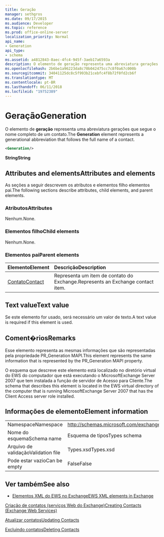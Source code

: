```yaml
---
title: Geração
manager: sethgros
ms.date: 09/17/2015
ms.audience: Developer
ms.topic: reference
ms.prod: office-online-server
localization_priority: Normal
api_name:
- Generation
api_type:
- schema
ms.assetid: a4812843-8aec-4fc4-945f-3aeb17a6593a
description: O elemento de geração representa uma abreviatura gerações que segue o nome completo de um contato.
ms.openlocfilehash: 2b6be1a96223da8c70b042475cc7c8f0a67c000b
ms.sourcegitcommit: 34041125dc8c5f993b21cebfc4f8b72f0fd2cb6f
ms.translationtype: MT
ms.contentlocale: pt-BR
ms.lasthandoff: 06/11/2018
ms.locfileid: "19752389"
---
```

# <a name="generation"></a><span data-ttu-id="90dc8-103">Geração</span><span class="sxs-lookup"><span data-stu-id="90dc8-103">Generation</span></span>

<span data-ttu-id="90dc8-104">O elemento de **geração** representa uma abreviatura gerações que segue o nome completo de um contato.</span><span class="sxs-lookup"><span data-stu-id="90dc8-104">The **Generation** element represents a generational abbreviation that follows the full name of a contact.</span></span> 
  
```xml
<Generation/>
```

 <span data-ttu-id="90dc8-105">**String**</span><span class="sxs-lookup"><span data-stu-id="90dc8-105">**String**</span></span>
## <a name="attributes-and-elements"></a><span data-ttu-id="90dc8-106">Attributes and elements</span><span class="sxs-lookup"><span data-stu-id="90dc8-106">Attributes and elements</span></span>

<span data-ttu-id="90dc8-107">As seções a seguir descrevem os atributos e elementos filho elementos pai.</span><span class="sxs-lookup"><span data-stu-id="90dc8-107">The following sections describe attributes, child elements, and parent elements.</span></span>
  
### <a name="attributes"></a><span data-ttu-id="90dc8-108">Atributos</span><span class="sxs-lookup"><span data-stu-id="90dc8-108">Attributes</span></span>

<span data-ttu-id="90dc8-109">Nenhum.</span><span class="sxs-lookup"><span data-stu-id="90dc8-109">None.</span></span>
  
### <a name="child-elements"></a><span data-ttu-id="90dc8-110">Elementos filho</span><span class="sxs-lookup"><span data-stu-id="90dc8-110">Child elements</span></span>

<span data-ttu-id="90dc8-111">Nenhum.</span><span class="sxs-lookup"><span data-stu-id="90dc8-111">None.</span></span>
  
### <a name="parent-elements"></a><span data-ttu-id="90dc8-112">Elementos pai</span><span class="sxs-lookup"><span data-stu-id="90dc8-112">Parent elements</span></span>

|<span data-ttu-id="90dc8-113">**Elemento**</span><span class="sxs-lookup"><span data-stu-id="90dc8-113">**Element**</span></span>|<span data-ttu-id="90dc8-114">**Descrição**</span><span class="sxs-lookup"><span data-stu-id="90dc8-114">**Description**</span></span>|
|:-----|:-----|
|[<span data-ttu-id="90dc8-115">Contato</span><span class="sxs-lookup"><span data-stu-id="90dc8-115">Contact</span></span>](contact.md) <br/> |<span data-ttu-id="90dc8-116">Representa um item de contato do Exchange.</span><span class="sxs-lookup"><span data-stu-id="90dc8-116">Represents an Exchange contact item.</span></span>  <br/> |
   
## <a name="text-value"></a><span data-ttu-id="90dc8-117">Text value</span><span class="sxs-lookup"><span data-stu-id="90dc8-117">Text value</span></span>

<span data-ttu-id="90dc8-118">Se este elemento for usado, será necessário um valor de texto.</span><span class="sxs-lookup"><span data-stu-id="90dc8-118">A text value is required if this element is used.</span></span>
  
## <a name="remarks"></a><span data-ttu-id="90dc8-119">Coment�rios</span><span class="sxs-lookup"><span data-stu-id="90dc8-119">Remarks</span></span>

<span data-ttu-id="90dc8-120">Esse elemento representa as mesmas informações que são representadas pela propriedade PR_Generation MAPI.</span><span class="sxs-lookup"><span data-stu-id="90dc8-120">This element represents the same information that is represented by the PR_Generation MAPI property.</span></span>
  
<span data-ttu-id="90dc8-121">O esquema que descreve este elemento está localizado no diretório virtual do EWS do computador que está executando o MicrosoftExchange Server 2007 que tem instalada a função de servidor de Acesso para Cliente.</span><span class="sxs-lookup"><span data-stu-id="90dc8-121">The schema that describes this element is located in the EWS virtual directory of the computer that is running MicrosoftExchange Server 2007 that has the Client Access server role installed.</span></span>
  
## <a name="element-information"></a><span data-ttu-id="90dc8-122">Informações de elemento</span><span class="sxs-lookup"><span data-stu-id="90dc8-122">Element information</span></span>

|||
|:-----|:-----|
|<span data-ttu-id="90dc8-123">Namespace</span><span class="sxs-lookup"><span data-stu-id="90dc8-123">Namespace</span></span>  <br/> |http://schemas.microsoft.com/exchange/services/2006/types  <br/> |
|<span data-ttu-id="90dc8-124">Nome do esquema</span><span class="sxs-lookup"><span data-stu-id="90dc8-124">Schema name</span></span>  <br/> |<span data-ttu-id="90dc8-125">Esquema de tipos</span><span class="sxs-lookup"><span data-stu-id="90dc8-125">Types schema</span></span>  <br/> |
|<span data-ttu-id="90dc8-126">Arquivo de validação</span><span class="sxs-lookup"><span data-stu-id="90dc8-126">Validation file</span></span>  <br/> |<span data-ttu-id="90dc8-127">Types.xsd</span><span class="sxs-lookup"><span data-stu-id="90dc8-127">Types.xsd</span></span>  <br/> |
|<span data-ttu-id="90dc8-128">Pode estar vazio</span><span class="sxs-lookup"><span data-stu-id="90dc8-128">Can be empty</span></span>  <br/> |<span data-ttu-id="90dc8-129">False</span><span class="sxs-lookup"><span data-stu-id="90dc8-129">False</span></span>  <br/> |
   
## <a name="see-also"></a><span data-ttu-id="90dc8-130">Ver também</span><span class="sxs-lookup"><span data-stu-id="90dc8-130">See also</span></span>



- [<span data-ttu-id="90dc8-131">Elementos XML do EWS no Exchange</span><span class="sxs-lookup"><span data-stu-id="90dc8-131">EWS XML elements in Exchange</span></span>](ews-xml-elements-in-exchange.md)


[<span data-ttu-id="90dc8-132">Criação de contatos (serviços Web do Exchange)</span><span class="sxs-lookup"><span data-stu-id="90dc8-132">Creating Contacts (Exchange Web Services)</span></span>](http://msdn.microsoft.com/library/4845917e-70d1-481c-bbd7-011ec6571789%28Office.15%29.aspx)
  
[<span data-ttu-id="90dc8-133">Atualizar contatos</span><span class="sxs-lookup"><span data-stu-id="90dc8-133">Updating Contacts</span></span>](http://msdn.microsoft.com/library/9a865953-b94a-4229-b632-2dee433314be%28Office.15%29.aspx)
  
[<span data-ttu-id="90dc8-134">Excluindo contatos</span><span class="sxs-lookup"><span data-stu-id="90dc8-134">Deleting Contacts</span></span>](http://msdn.microsoft.com/library/fcc3dc84-cd3e-455e-a1a7-ae6921c9b588%28Office.15%29.aspx)

